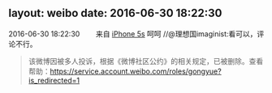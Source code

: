 layout: weibo
date: 2016-06-30 18:22:30
---
<meta name="referrer" content="no-referrer" />

2016-06-30 18:22:30  &nbsp;&nbsp;&nbsp;&nbsp;&nbsp;&nbsp; 来自 <a href="sinaweibo://customweibosource" rel="nofollow">iPhone 5s</a>
呵呵 //@理想国imaginist:看可以，评论不行。
>  该微博因被多人投诉，根据《微博社区公约》的相关规定，已被删除。查看帮助：https://service.account.weibo.com/roles/gongyue?is_redirected=1
